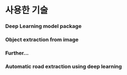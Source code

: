 # 사용한 기술

### Deep Learning model package


### Object extraction from image


### Further…

### Automatic road extraction using deep learning
